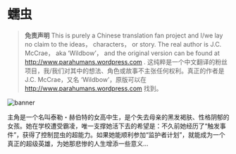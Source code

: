 # 蠕虫

> **免责声明**
> This is purely a Chinese translation fan project and I/we lay no claim to the ideas， characters， or story. The real author is J.C. McCrae， aka ‘Wildbow’， and the original version can be found at <http://www.parahumans.wordpress.com> .
> 这纯粹是一个中文翻译的粉丝项目，我/我们对其中的想法、角色或故事不主张任何权利。真正的作者是 J.C. McCrae，又名 ‘Wildbow’，原版可以在 <http://www.parahumans.wordpress.com> 找到。

![banner](/banner.png)

主角是一个名叫泰勒・赫伯特的女高中生，是个失去母亲的黑发褐肤、性格阴郁的女孩。她在学校遭受霸凌，唯一支撑她活下去的希望是：不久前她经历了“触发事件”，获得了控制昆虫的超能力。如果她能顺利参加“监护者计划”，就能成为一个真正的超级英雄，为她那悲惨的人生增添一些意义...
